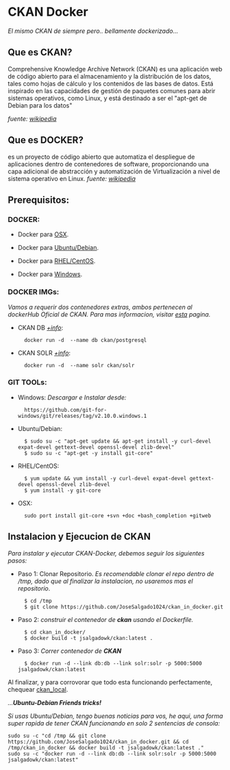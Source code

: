 # CKAN Docker
_El mismo CKAN de siempre pero.. bellamente dockerizado..._

## Que es CKAN?

Comprehensive Knowledge Archive Network (CKAN) es una aplicación web de código abierto para el almacenamiento y la distribución de los datos, tales como hojas de cálculo y los contenidos de las bases de datos. Está inspirado en las capacidades de gestión de paquetes comunes para abrir sistemas operativos, como Linux, y está destinado a ser el "apt-get de Debian para los datos"

_fuente: [wikipedia](https://es.wikipedia.org/wiki/CKAN)_

## Que es DOCKER?

es un proyecto de código abierto que automatiza el despliegue de aplicaciones dentro de contenedores de software, proporcionando una capa adicional de abstracción y automatización de Virtualización a nivel de sistema operativo en Linux.
_fuente: [wikipedia](https://es.wikipedia.org/wiki/Docker_(software))_


## Prerequisitos:

### DOCKER:

+ Docker para [OSX](https://docs.docker.com/docker-for-mac).

+ Docker para [Ubuntu/Debian](https://github.com/JoseSalgado1024/ckan_in_docker/blob/master/utiles/docker_Ubuntu-Debian.md).

+ Docker para [RHEL/CentOS](https://github.com/JoseSalgado1024/ckan_in_docker/blob/master/utiles/docker_rhel-centos.md).

+ Docker para [Windows](https://docs.docker.com/engine/installation/windows).


### DOCKER IMGs:

_Vamos a requerir dos contenedores extras, ambos pertenecen al dockerHub Oficial de CKAN. Para mas informacion, visitar [esta](https://hub.docker.com/u/ckan/) pagina._

+ CKAN DB _[+info](https://hub.docker.com/r/ckan/postgresql/)_:

		docker run -d  --name db ckan/postgresql 	


+ CKAN SOLR _[+info](https://hub.docker.com/r/ckan/solr/)_:

		docker run -d  --name solr ckan/solr 	


### GIT TOOLs:
	
+ Windows:
_Descargar e Instalar desde:_

		https://github.com/git-for-windows/git/releases/tag/v2.10.0.windows.1

+ Ubuntu/Debian:

		$ sudo su -c "apt-get update && apt-get install -y curl-devel expat-devel gettext-devel openssl-devel zlib-devel"
		$ sudo su -c "apt-get -y install git-core"

+ RHEL/CentOS:

		$ yum update && yum install -y curl-devel expat-devel gettext-devel openssl-devel zlib-devel
		$ yum install -y git-core

+ OSX:

		sudo port install git-core +svn +doc +bash_completion +gitweb




## Instalacion y Ejecucion de CKAN
_Para instalar y ejecutar CKAN-Docker, debemos seguir los siguientes pasos:_

+ Paso 1: Clonar Repositorio. _Es recomendable clonar el repo dentro de /tmp, dado que al finalizar la instalacion, no usaremos mas el repositorio_.
		
		$ cd /tmp
		$ git clone https://github.com/JoseSalgado1024/ckan_in_docker.git

+ Paso 2: _construir el contenedor de **ckan** usando el Dockerfile._
		
		$ cd ckan_in_docker/
		$ docker build -t jsalgadowk/ckan:latest .

+ Paso 3: _Correr contenedor  de **CKAN**_
		
		$ docker run -d --link db:db --link solr:solr -p 5000:5000 jsalgadowk/ckan:latest


Al finalizar, y para corrovorar que todo esta funcionando perfectamente, chequear [ckan_local](http://localhost:5000).


_...**Ubuntu-Debian Friends tricks!**_

_Si usas Ubuntu/Debian, tengo buenas noticias para vos, he aqui, una forma super rapida de tener CKAN funcionando en solo 2 sentencias de consola:_

	sudo su -c "cd /tmp && git clone https://github.com/JoseSalgado1024/ckan_in_docker.git && cd /tmp/ckan_in_docker && docker build -t jsalgadowk/ckan:latest ."
	sudo su -c "docker run -d --link db:db --link solr:solr -p 5000:5000 jsalgadowk/ckan:latest"

